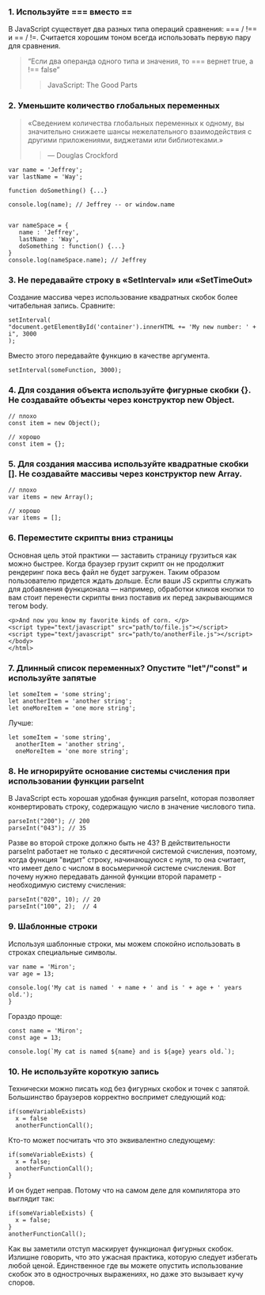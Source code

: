 ### 1. Используйте === вместо == 
В JavaScript существует два разных типа операций сравнения: === / !== и == / !=. Считается хорошим тоном всегда использовать первую пару для сравнения.

>“Если два операнда одного типа и значения, то === вернет true, а !== false”
>>JavaScript: The Good Parts

### 2. Уменьшите количество глобальных переменных

>«Сведением количества глобальных переменных к одному, вы значительно снижаете шансы нежелательного взаимодействия с другими приложениями, виджетами или библиотеками.»
>>— Douglas Crockford


```
var name = 'Jeffrey';  
var lastName = 'Way';  
  
function doSomething() {...}  
  
console.log(name); // Jeffrey -- or window.name 


var nameSpace = {  
   name : 'Jeffrey',  
   lastName : 'Way',  
   doSomething : function() {...}  
}  
console.log(nameSpace.name); // Jeffrey 

```
### 3. Не передавайте строку в «SetInterval» или «SetTimeOut»
Создание массива через использование квадратных скобок более читабельная запись.
Сравните:
```
setInterval(  
"document.getElementById('container').innerHTML += 'My new number: ' + i", 3000  
);  
```
Вместо этого передавайте функцию в качестве аргумента.

```
setInterval(someFunction, 3000);  
```
### 4. Для создания объекта используйте фигурные скобки {}. Не создавайте объекты через конструктор new Object.

```
// плохо
const item = new Object();

// хорошо
const item = {};
```

### 5. Для создания массива используйте квадратные скобки []. Не создавайте массивы через конструктор new Array.

```
// плохо
var items = new Array();

// хорошо
var items = [];
```

### 6. Переместите скрипты вниз страницы
Основная цель этой практики — заставить страницу грузиться как можно быстрее. Когда браузер грузит скрипт он не продолжит рендеринг пока весь файл не будет загружен. Таким образом пользователю придется ждать дольше.
Если ваши JS скрипты служать для добавления функционала — например, обработки кликов кнопки то вам стоит перенести скрипты вниз поставив их перед закрывающимся тегом body.

```
<p>And now you know my favorite kinds of corn. </p>  
<script type="text/javascript" src="path/to/file.js"></script>  
<script type="text/javascript" src="path/to/anotherFile.js"></script>  
</body>  
</html>
```

### 7. Длинный список переменных? Опустите "let"/"const" и используйте запятые

```
let someItem = 'some string';  
let anotherItem = 'another string';  
let oneMoreItem = 'one more string';  
```
Лучше:
```
let someItem = 'some string',  
  anotherItem = 'another string',  
  oneMoreItem = 'one more string'; 
```
### 8. Не игнорируйте основание системы счисления при использовании функции parseInt

В JavaScript есть хорошая удобная функция parseInt, которая позволяет конвертировать строку, содержащую число в значение числового типа.
```
parseInt("200"); // 200
parseInt("043"); // 35

```
Разве во второй строке должно быть не 43?
В действительности parseInt работает не только с десятичной системой счисления, поэтому, когда функция "видит" строку, начинающуюся с нуля, то она считает, что имеет дело с числом в восьмеричной системе счисления.
Вот почему нужно передавать данной функции второй параметр - необходимую систему счисления:
```
parseInt("020", 10); // 20
parseInt("100", 2);  // 4
```

### 9. Шаблонные строки 
Используя шаблонные строки, мы можем спокойно использовать в строках специальные символы.


```
var name = 'Miron';
var age = 13;

console.log('My cat is named ' + name + ' and is ' + age + ' years old.');
}
```
Гораздо проще:

```
const name = 'Miron';
const age = 13;

console.log(`My cat is named ${name} and is ${age} years old.`);
```

### 10. Не используйте короткую запись

Технически можно писать код без фигурных скобок и точек с запятой. Большинство браузеров корректно воспримет следующий код:

```
if(someVariableExists)  
  x = false  
  anotherFunctionCall();  
```
Кто-то может посчитать что это эквивалентно следующему:

```
if(someVariableExists) {  
  x = false;  
  anotherFunctionCall();  
}  
```
И он будет неправ. Потому что на самом деле для компилятора это выглядит так:
```
if(someVariableExists) {  
  x = false;  
}  
anotherFunctionCall(); 
```
Как вы заметили отступ маскирует функционал фигурных скобок. Излишне говорить, что это ужасная практика, которую следует избегать любой ценой. Единственное где вы можете опустить использование скобок это в однострочных выражениях, но даже это вызывает кучу споров.